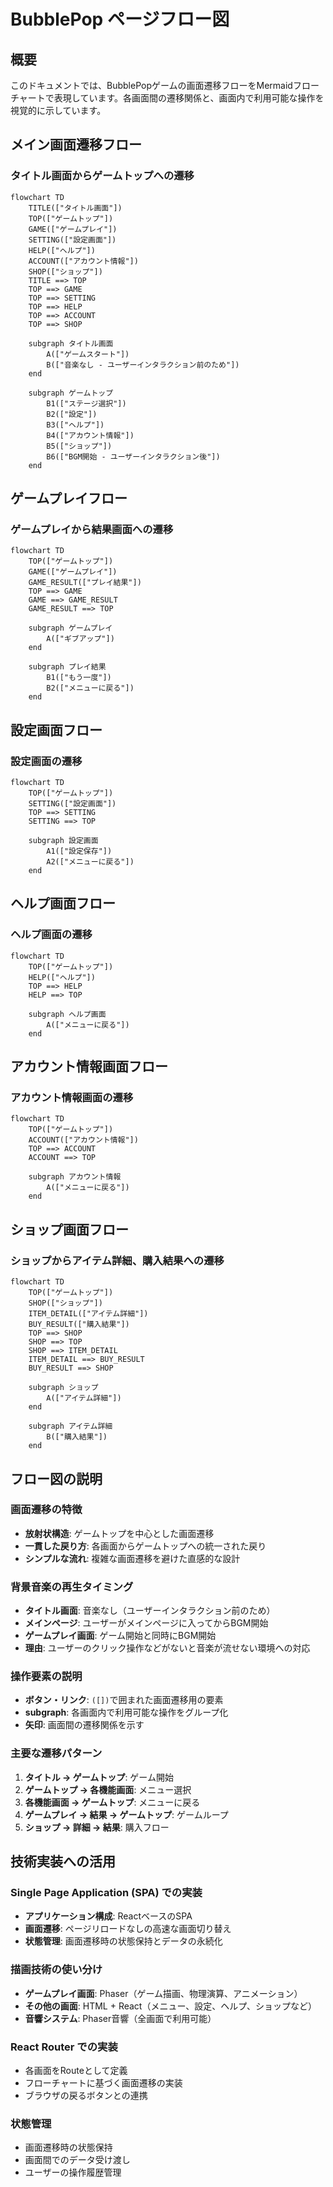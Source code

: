 # BubblePop ページフロー図

## 概要
このドキュメントでは、BubblePopゲームの画面遷移フローをMermaidフローチャートで表現しています。各画面間の遷移関係と、画面内で利用可能な操作を視覚的に示しています。

## メイン画面遷移フロー

### タイトル画面からゲームトップへの遷移
```mermaid
flowchart TD
    TITLE(["タイトル画面"])
    TOP(["ゲームトップ"])
    GAME(["ゲームプレイ"])
    SETTING(["設定画面"])
    HELP(["ヘルプ"])
    ACCOUNT(["アカウント情報"])
    SHOP(["ショップ"])
    TITLE ==> TOP
    TOP ==> GAME
    TOP ==> SETTING
    TOP ==> HELP
    TOP ==> ACCOUNT
    TOP ==> SHOP

    subgraph タイトル画面
        A(["ゲームスタート"])
        B(["音楽なし - ユーザーインタラクション前のため"])
    end

    subgraph ゲームトップ
        B1(["ステージ選択"])
        B2(["設定"])
        B3(["ヘルプ"])
        B4(["アカウント情報"])
        B5(["ショップ"])
        B6(["BGM開始 - ユーザーインタラクション後"])
    end
```

## ゲームプレイフロー

### ゲームプレイから結果画面への遷移
```mermaid
flowchart TD
    TOP(["ゲームトップ"])
    GAME(["ゲームプレイ"])
    GAME_RESULT(["プレイ結果"])
    TOP ==> GAME
    GAME ==> GAME_RESULT
    GAME_RESULT ==> TOP

    subgraph ゲームプレイ
        A(["ギブアップ"])
    end

    subgraph プレイ結果
        B1(["もう一度"])
        B2(["メニューに戻る"])
    end
```

## 設定画面フロー

### 設定画面の遷移
```mermaid
flowchart TD
    TOP(["ゲームトップ"])
    SETTING(["設定画面"])
    TOP ==> SETTING
    SETTING ==> TOP

    subgraph 設定画面
        A1(["設定保存"])
        A2(["メニューに戻る"])
    end
```

## ヘルプ画面フロー

### ヘルプ画面の遷移
```mermaid
flowchart TD
    TOP(["ゲームトップ"])
    HELP(["ヘルプ"])
    TOP ==> HELP
    HELP ==> TOP

    subgraph ヘルプ画面
        A(["メニューに戻る"])
    end
```

## アカウント情報画面フロー

### アカウント情報画面の遷移
```mermaid
flowchart TD
    TOP(["ゲームトップ"])
    ACCOUNT(["アカウント情報"])
    TOP ==> ACCOUNT
    ACCOUNT ==> TOP

    subgraph アカウント情報
        A(["メニューに戻る"])
    end
```

## ショップ画面フロー

### ショップからアイテム詳細、購入結果への遷移
```mermaid
flowchart TD
    TOP(["ゲームトップ"])
    SHOP(["ショップ"])
    ITEM_DETAIL(["アイテム詳細"])
    BUY_RESULT(["購入結果"])
    TOP ==> SHOP
    SHOP ==> TOP
    SHOP ==> ITEM_DETAIL
    ITEM_DETAIL ==> BUY_RESULT
    BUY_RESULT ==> SHOP

    subgraph ショップ
        A(["アイテム詳細"])
    end

    subgraph アイテム詳細
        B(["購入結果"])
    end
```

## フロー図の説明

### 画面遷移の特徴
- **放射状構造**: ゲームトップを中心とした画面遷移
- **一貫した戻り方**: 各画面からゲームトップへの統一された戻り
- **シンプルな流れ**: 複雑な画面遷移を避けた直感的な設計

### 背景音楽の再生タイミング
- **タイトル画面**: 音楽なし（ユーザーインタラクション前のため）
- **メインページ**: ユーザーがメインページに入ってからBGM開始
- **ゲームプレイ画面**: ゲーム開始と同時にBGM開始
- **理由**: ユーザーのクリック操作などがないと音楽が流せない環境への対応

### 操作要素の説明
- **ボタン・リンク**: `([])`で囲まれた画面遷移用の要素
- **subgraph**: 各画面内で利用可能な操作をグループ化
- **矢印**: 画面間の遷移関係を示す

### 主要な遷移パターン
1. **タイトル → ゲームトップ**: ゲーム開始
2. **ゲームトップ → 各機能画面**: メニュー選択
3. **各機能画面 → ゲームトップ**: メニューに戻る
4. **ゲームプレイ → 結果 → ゲームトップ**: ゲームループ
5. **ショップ → 詳細 → 結果**: 購入フロー

## 技術実装への活用

### Single Page Application (SPA) での実装
- **アプリケーション構成**: ReactベースのSPA
- **画面遷移**: ページリロードなしの高速な画面切り替え
- **状態管理**: 画面遷移時の状態保持とデータの永続化

### 描画技術の使い分け
- **ゲームプレイ画面**: Phaser（ゲーム描画、物理演算、アニメーション）
- **その他の画面**: HTML + React（メニュー、設定、ヘルプ、ショップなど）
- **音響システム**: Phaser音響（全画面で利用可能）

### React Router での実装
- 各画面をRouteとして定義
- フローチャートに基づく画面遷移の実装
- ブラウザの戻るボタンとの連携

### 状態管理
- 画面遷移時の状態保持
- 画面間でのデータ受け渡し
- ユーザーの操作履歴管理


